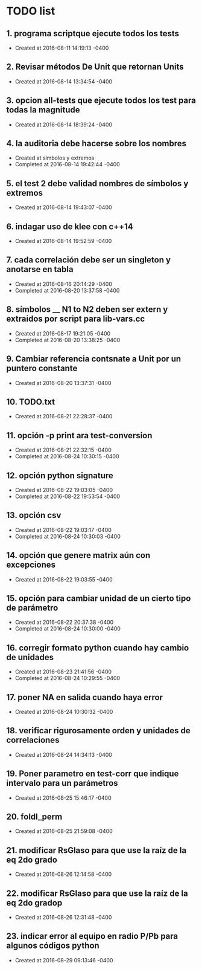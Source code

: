 # TODO list
## 1. programa scriptque ejecute todos los tests
- Created at   2016-08-11 14:19:13 -0400

## 2. Revisar métodos De Unit que retornan Units
- Created at   2016-08-14 13:34:54 -0400

## 3. opcion all-tests que ejecute todos los test para todas la magnitude
- Created at   2016-08-14 18:39:24 -0400

## 4. la auditoria debe hacerse sobre los nombres
- Created at    símbolos y extremos
- Completed at 2016-08-14 19:42:44 -0400

## 5. el test 2 debe validad nombres de símbolos y extremos
- Created at   2016-08-14 19:43:07 -0400

## 6. indagar uso de klee con c++14
- Created at   2016-08-14 19:52:59 -0400

## 7. cada correlación debe ser un singleton y anotarse en tabla
- Created at   2016-08-16 20:14:29 -0400
- Completed at 2016-08-20 13:37:58 -0400

## 8. símbolos __ N1 __to__ N2 deben ser extern y extraidos por script para lib-vars.cc
- Created at   2016-08-17 19:21:05 -0400
- Completed at 2016-08-20 13:38:25 -0400

## 9. Cambiar referencia contsnate a Unit por un puntero constante
- Created at   2016-08-20 13:37:31 -0400

## 10. TODO.txt
- Created at   2016-08-21 22:28:37 -0400

## 11. opción -p print ara test-conversion
- Created at   2016-08-21 22:32:15 -0400
- Completed at 2016-08-24 10:30:15 -0400

## 12. opción python signature
- Created at   2016-08-22 19:03:05 -0400
- Completed at 2016-08-22 19:53:54 -0400

## 13. opción csv
- Created at   2016-08-22 19:03:17 -0400
- Completed at 2016-08-24 10:30:03 -0400

## 14. opción que genere matrix aún con excepciones
- Created at   2016-08-22 19:03:55 -0400

## 15. opción para cambiar unidad de un cierto tipo de parámetro
- Created at   2016-08-22 20:37:38 -0400
- Completed at 2016-08-24 10:30:00 -0400

## 16. corregir formato python cuando hay cambio de unidades
- Created at   2016-08-23 21:41:56 -0400
- Completed at 2016-08-24 10:29:55 -0400

## 17. poner NA en salida cuando haya error
- Created at   2016-08-24 10:30:32 -0400

## 18. verificar rigurosamente orden y unidades de correlaciones
- Created at   2016-08-24 14:34:13 -0400

## 19. Poner parametro en test-corr que indique intervalo para un parámetros
- Created at   2016-08-25 15:46:17 -0400

## 20. foldl_perm
- Created at   2016-08-25 21:59:08 -0400

## 21. modificar RsGlaso para que use la raíz de la eq 2do grado
- Created at   2016-08-26 12:14:58 -0400

## 22. modificar RsGlaso para que use la raíz de la eq 2do gradop
- Created at   2016-08-26 12:31:48 -0400

## 23. indicar error al equipo en radio P/Pb para algunos códigos python
- Created at   2016-08-29 09:13:46 -0400

